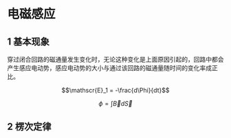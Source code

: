 # 电磁感应  


## 1 基本现象  
穿过闭合回路的磁通量发生变化时，无论这种变化是上面原因引起的，回路中都会产生感应电动势，感应电动势的大小与通过该回路的磁通量随时间的变化率成正比。

$$\mathscr{E}_1 = -\frac{d\Phi}{dt}$$

$$\phi = \int \vec{B}d\vec{S}$$

## 2 楞次定律  

